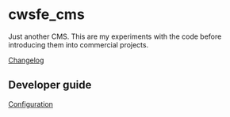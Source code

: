 cwsfe_cms
=========
Just another CMS. This are my experiments with the code before introducing them into commercial projects.

[Changelog](CHANGELOG.md)

Developer guide
---
[Configuration](/cwsfe_cms_website/env_configuration/configure.txt)
